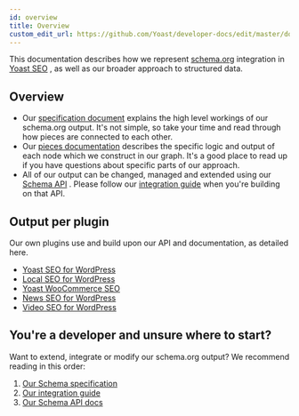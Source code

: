 ```yaml
---
id: overview
title: Overview
custom_edit_url: https://github.com/Yoast/developer-docs/edit/master/docs/features/xml-sitemaps.md
---
```

This documentation describes how we represent [schema.org](http://schema.org/) integration in [Yoast SEO](https://yoast.com/wordpress/plugins/seo/) , as well as our broader approach to structured data.
## Overview
* Our [specification document](specification.md) explains the high level workings of our schema.org output. It's not simple, so take your time and read through how pieces are connected to each other.
* Our [pieces documentation](pieces.md) describes the specific logic and output of each node which we construct in our graph. It's a good place to read up if you have questions about specific parts of our approach.
* All of our output can be changed, managed and extended using our [Schema API](api.md) . Please follow our [integration guide](integration-guidelines.md) when you're building on that API.

## Output per plugin
Our own plugins use and build upon our API and documentation, as detailed here.

* [Yoast SEO for WordPress](plugins/yoast-seo.md) 
* [Local SEO for WordPress](plugins/local-seo.md) 
* [Yoast WooCommerce SEO](plugins/woocommerce-seo.md) 
* [News SEO for WordPress](plugins/news-seo.md) 
* [Video SEO for WordPress](plugins/video-seo.md) 

## You're a developer and unsure where to start?
Want to extend, integrate or modify our schema.org output? We recommend reading in this order:

1. [Our Schema specification](specification.md) 
2. [Our integration guide](integration-guidelines.md) 
3. [Our Schema API docs](api.md) 
